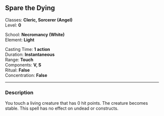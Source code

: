 ## Spare the Dying

Classes: **Cleric, Sorcerer (Angel)**  
Level: **0**  

School: **Necromancy (White)**  
Element: **Light**  

Casting Time: **1 action**  
Duration: **Instantaneous**  
Range: **Touch**  
Components: **V, S**  
Ritual: **False**  
Concentration: **False**  

------

### Description

You touch a living creature that has 0 hit points. The creature becomes stable. This spell has no effect on undead or constructs.